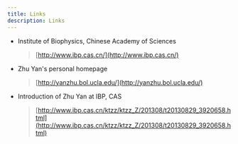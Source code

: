 ```yaml
---
title: Links
description: Links
---
```

* Institute of Biophysics, Chinese Academy of Sciences
    > [http://www.ibp.cas.cn/](http://www.ibp.cas.cn/)
* Zhu Yan's personal homepage
    > [http://yanzhu.bol.ucla.edu/](http://yanzhu.bol.ucla.edu/)
* Introduction of Zhu Yan at IBP, CAS
    > [http://www.ibp.cas.cn/ktzz/ktzz_Z/201308/t20130829_3920658.html](http://www.ibp.cas.cn/ktzz/ktzz_Z/201308/t20130829_3920658.html)